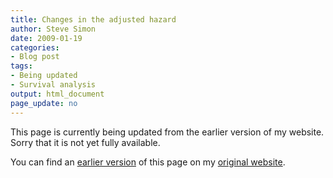```yaml
---
title: Changes in the adjusted hazard 
author: Steve Simon
date: 2009-01-19
categories:
- Blog post
tags:
- Being updated
- Survival analysis
output: html_document
page_update: no
---
```


This page is currently being updated from the earlier version of my website. Sorry that it is not yet fully available.

<!---More--->

You can find an [earlier version][sim1] of this page on my [original website][sim2].

[sim1]: http://www.pmean.com/09/AdjustedHazardRatio.html
[sim2]: http://www.pmean.com/original_site.html
